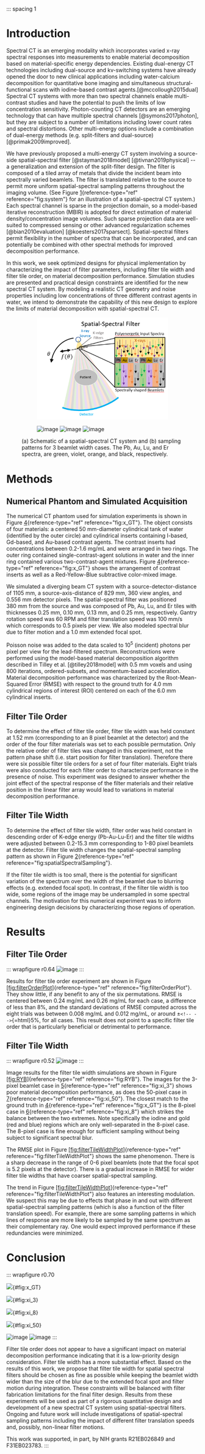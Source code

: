 ::: spacing
1

# Introduction

Spectral CT is an emerging modality which incorporates varied x-ray
spectral responses into measurements to enable material decomposition
based on material-specific energy dependencies. Existing dual-energy CT
technologies including dual-source and kv-switching systems have already
opened the door to new clinical applications including water-calcium
decomposition for quantitative bone imaging and simultaneous
structural-functional scans with iodine-based contrast
agents.[@mccollough2015dual] Spectral CT systems with more than two
spectral channels enable multi-contrast studies and have the potential
to push the limits of low concentration sensitivity. Photon-counting CT
detectors are an emerging technology that can have multiple spectral
channels [@symons2017photon], but they are subject to a number of
limitations including lower count rates and spectral distortions. Other
multi-energy options include a combination of dual-energy methods (e.g.
split-filters and dual-source) [@primak2009improved].

We have previously proposed a multi-energy CT system involving a
source-side spatial-spectral filter [@stayman2018model]
[@tivnan2019physical] -- a generalization and extension of the
split-filter design. The filter is composed of a tiled array of metals
that divide the incident beam into spectrally varied beamlets. The
filter is translated relative to the source to permit more uniform
spatial-spectral sampling patterns throughout the imaging volume. (See
Figure [1](#fig:system){reference-type="ref" reference="fig:system"} for
an illustration of a spatial-spectral CT system.) Each spectral channel
is sparse in the projection domain, so a model-based iterative
reconstruction (MBIR) is adopted for direct estimation of material
density/concentration image volumes. Such sparse projection data are
well-suited to compressed sensing or other advanced regularization
schemes [@bian2010evaluation] [@koesters2017sparsect]. Spatial-spectral
filters permit flexibility in the number of spectra that can be
incorporated, and can potentially be combined with other spectral
methods for improved decomposition performance.

In this work, we seek optimized designs for physical implementation by
characterizing the impact of filter parameters, including filter tile
width and filter tile order, on material decomposition performance.
Simulation studies are presented and practical design constraints are
identified for the new spectral CT system. By modeling a realistic CT
geometry and noise properties including low concentrations of three
different contrast agents in water, we intend to demonstrate the
capability of this new design to explore the limits of material
decomposition with spatial-spectral CT.

<figure id="fig:spectralSampling">
<figure id="fig:system">
<img src="latex_source/tivnan2019optimized/figures/system.PNG" />
<figcaption aria-hidden="true"></figcaption>
</figure>
<figure id="fig:spatialSpectralSampling">
<p><img src="figures/CMYK_xi3.png" alt="image" /> <img
src="figures/CMYK_xi8.png" alt="image" /> <img
src="figures/CMYK_xi50.png" alt="image" /></p>
<figcaption></figcaption>
</figure>
<figcaption> (a) Schematic of a spatial-spectral CT system and (b)
sampling patterns for 3 beamlet width cases. The Pb, Au, Lu, and Er
spectra, are green, violet, orange, and black,
respectively.</figcaption>
</figure>

# Methods

## Numerical Phantom and Simulated Acquisition

The numerical CT phantom used for simulation experiments is shown in
Figure [4](#fig:x_GT){reference-type="ref" reference="fig:x_GT"}. The
object consists of four materials: a centered 50 mm-diameter cylindrical
tank of water (identified by the outer circle) and cylindrical inserts
containing I-based, Gd-based, and Au-based contrast agents. The contrast
inserts had concentrations between 0.2-1.6 mg/mL and were arranged in
two rings. The outer ring contained single-contrast-agent solutions in
water and the inner ring contained various two-contrast-agent mixtures.
Figure [4](#fig:x_GT){reference-type="ref" reference="fig:x_GT"} shows
the arrangement of contrast inserts as well as a Red-Yellow-Blue
subtractive color-mixed image.

We simulated a diverging beam CT system with a source-detector-distance
of 1105 mm, a source-axis-distance of 829 mm, 360 view angles, and
0.556 mm detector pixels. The spatial-spectral filter was positioned
380 mm from the source and was composed of Pb, Au, Lu, and Er tiles with
thicknesses 0.25 mm, 0.10 mm, 0.13 mm, and 0.25 mm, respectively. Gantry
rotation speed was 60 RPM and filter translation speed was 100 mm/s
which corresponds to 0.5 pixels per view. We also modeled spectral blur
due to filter motion and a 1.0 mm extended focal spot.

Poisson noise was added to the data scaled to $10^5$ (incident) photons
per pixel per view for the lead-filtered spectrum. Reconstructions were
performed using the model-based material decomposition algorithm
described in Tilley et al. [@tilley2018model] with 0.5 mm voxels and
using 800 iterations, ordered-subsets, and momentum-based acceleration.
Material decomposition performance was characterized by the
Root-Mean-Squared Error (RMSE) with respect to the ground truth for
4.0 mm cylindrical regions of interest (ROI) centered on each of the
6.0 mm cylindrical inserts.

## Filter Tile Order

To determine the effect of filter tile order, filter tile width was held
constant at 1.52 mm (corresponding to an 8 pixel beamlet at the
detector) and the order of the four filter materials was set to each
possible permutation. Only the relative order of filter tiles was
changed in this experiment, not the pattern phase shift (i.e. start
position for filter translation). Therefore there were six possible
filter tile orders for a set of four filter materials. Eight trials were
also conducted for each filter order to characterize performance in the
presence of noise. This experiment was designed to answer whether the
joint effect of the spectral response of the filter materials and their
relative position in the linear filter array would lead to variations in
material decomposition performance.

## Filter Tile Width

To determine the effect of filter tile width, filter order was held
constant in descending order of K-edge energy (Pb-Au-Lu-Er) and the
filter tile widths were adjusted between 0.2-15.3 mm corresponding to
1-80 pixel beamlets at the detector. Filter tile width changes the
spatial-spectral sampling pattern as shown in Figure
[2](#fig:spatialSpectralSampling){reference-type="ref"
reference="fig:spatialSpectralSampling"}.

If the filter tile width is too small, there is the potential for
significant variation of the spectrum over the width of the beamlet due
to blurring effects (e.g. extended focal spot). In contrast, if the
filter tile width is too wide, some regions of the image may be
undersampled in some spectral channels. The motivation for this
numerical experiment was to inform engineering design decisions by
characterizing those regions of operation.

# Results

## Filter Tile Order

::: wrapfigure
r0.64 ![image](figures/filterOrderPlot.png)
:::

Results for filter tile order experiment are shown in Figure
[\[fig:filterOrderPlot\]](#fig:filterOrderPlot){reference-type="ref"
reference="fig:filterOrderPlot"}. They show little, if any benefit to
any of the six permutations. RMSE is centered between 0.24 mg/mL and
0.26 mg/mL for each case, a difference of less than 8%, and the standard
deviations of RMSE computed across the eight trials was between
0.008 mg/mL and 0.012 mg/mL, or around $\pm$`<!-- -->`{=html}5%, for all
cases. This result does not point to a specific filter tile order that
is particularly beneficial or detrimental to performance.

## Filter Tile Width

::: wrapfigure
r0.52 ![image](figures/filterTileWidthPlot.png)
:::

Image results for the filter tile width simulations are shown in Figure
[\[fig:RYB\]](#fig:RYB){reference-type="ref" reference="fig:RYB"}. The
images for the 3-pixel beamlet case in
[5](#fig:xi_3){reference-type="ref" reference="fig:xi_3"} shows poor
material decomposition performance, as does the 50-pixel case in
[7](#fig:xi_50){reference-type="ref" reference="fig:xi_50"}. The closest
match to the ground truth in [4](#fig:x_GT){reference-type="ref"
reference="fig:x_GT"} is the 8-pixel case in
[6](#fig:xi_8){reference-type="ref" reference="fig:xi_8"} which strikes
the balance between the two extremes. Note specifically the iodine and
gold (red and blue) regions which are only well-separated in the 8-pixel
case. The 8-pixel case is fine enough for sufficient sampling without
being subject to significant spectral blur.

The RMSE plot in Figure
[\[fig:filterTileWidthPlot\]](#fig:filterTileWidthPlot){reference-type="ref"
reference="fig:filterTileWidthPlot"} shows the same phenomenon. There is
a sharp decrease in the range of 0-6 pixel beamlets (note that the focal
spot is 5.2 pixels at the detector). There is a gradual increase in RMSE
for wider filter tile widths that have coarser spatial-spectral
sampling.

The trend in Figure
[\[fig:filterTileWidthPlot\]](#fig:filterTileWidthPlot){reference-type="ref"
reference="fig:filterTileWidthPlot"} also features an interesting
modulation. We suspect this may be due to effects that phase in and out
with different spatial-spectral sampling patterns (which is also a
function of the filter translation speed). For example, there are some
sampling patterns in which lines of response are more likely to be
sampled by the same spectrum as their complementary ray. One would
expect improved performance if these redundancies were minimized.

# Conclusion

::: wrapfigure
r0.70

![](figures/RGB_x_GT.png){#fig:x_GT}

![](figures/RGB_xi3.png){#fig:xi_3}

![](figures/RGB_xi8.png){#fig:xi_8}

![](figures/RGB_xi50.png){#fig:xi_50}

![image](figures/RYB_colorbar.png)
![image](figures/colorMixingSubtractive.png)
:::

Filter tile order does not appear to have a significant impact on
material decomposition performance indicating that it is a low-priority
design consideration. Filter tile width has a more substantial effect.
Based on the results of this work, we propose that filter tile width for
spatial spectral filters should be chosen as fine as possible while
keeping the beamlet width wider than the size of the blur due to the
extended focal spot and filter motion during integration. These
constraints will be balanced with filter fabrication limitations for the
final filter design. Results from these experiments will be used as part
of a rigorous quantitative design and development of a new spectral CT
system using spatial-spectral filters. Ongoing and future work will
include investigations of spatial-spectral sampling patterns including
the impact of different filter translation speeds and, possibly,
non-linear filter motions.

This work was supported, in part, by NIH grants R21EB026849 and
F31EB023783.
:::
